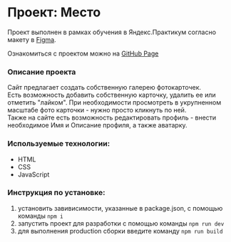 # Проект: Место

Проект выполнен в рамках обучения в Яндекс.Практикум согласно макету в [Figma](https://www.figma.com/file/2cn9N9jSkmxD84oJik7xL7/JavaScript.-Sprint-4?node-id=0%3A1).  
  
Ознакомиться с проектом можно на [GitHub Page](https://avaveryu.github.io/mesto-project)

### Описание проекта
Сайт предлагает создать собственную галерею фотокарточек.  
Есть возможность добавить собственную карточку, удалить ее или отметить "лайком". При необходимости просмотреть в укрупненном масштабе фото карточки - нужно просто кликнуть по ней.  
Также на сайте есть возможность редактировать профиль - внести необходимое Имя и Описание профиля, а также аватарку.

### Используемые технологии:
- HTML
- CSS
- JavaScript

### Инструкция по установке:
1. установить завивисимости, указанные в package.json, с помощью команды ```npm i```
2. запустить проект для разработки с помощью команды ```npm run dev```
3. для выполнения production сборки введите команду ```npm run build```
